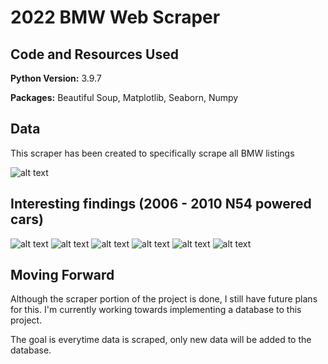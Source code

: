 # 2022 BMW Web Scraper

## Code and Resources Used 
**Python Version:** 3.9.7

**Packages:** Beautiful Soup, Matplotlib, Seaborn, Numpy

## Data

This scraper has been created to specifically scrape all BMW listings

![alt text](https://github.com/MarioRashadHUB/truecar_bmw_scraper/blob/master/images/dfpic.png)


## Interesting findings (2006 - 2010 N54 powered cars)

![alt text](https://github.com/MarioRashadHUB/truecar_bmw_scraper/blob/master/images/avgprice.png)
![alt text](https://github.com/MarioRashadHUB/truecar_bmw_scraper/blob/master/images/lowmiles.png)
![alt text](https://github.com/MarioRashadHUB/truecar_bmw_scraper/blob/master/images/highmiles.png)
![alt text](https://github.com/MarioRashadHUB/truecar_bmw_scraper/blob/master/images/ismodel.png)
![alt text](https://github.com/MarioRashadHUB/truecar_bmw_scraper/blob/master/images/drivetrain.png)
![alt text](https://github.com/MarioRashadHUB/truecar_bmw_scraper/blob/master/images/interiorcolors.png)




## Moving Forward

Although the scraper portion of the project is done, I still have future plans for this. I'm currently working towards implementing a database to this project.

The goal is everytime data is scraped, only new data will be added to the database.
